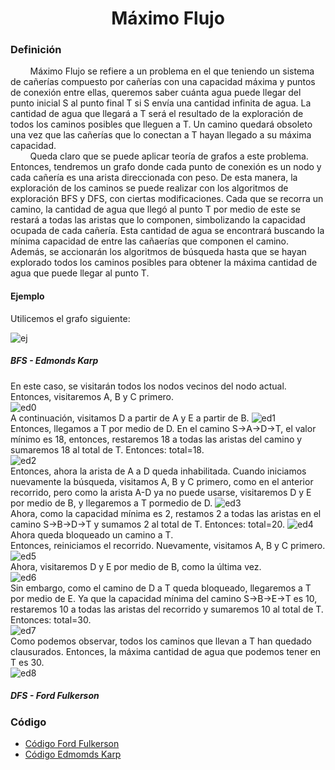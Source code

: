 <div align="center">

# Máximo Flujo  

 <div align="left">
 
 ### Definición  

&nbsp;&nbsp;&nbsp;&nbsp;&nbsp;&nbsp;&nbsp;&nbsp;Máximo Flujo se refiere a un problema en el que teniendo un sistema de cañerías compuesto por cañerías con una capacidad máxima y puntos de conexión entre ellas, queremos saber cuánta agua puede llegar del punto inicial S al punto final T si S envía una cantidad infinita de agua. La cantidad de agua que llegará a T será el resultado de la exploración de todos los caminos posibles que lleguen a T. Un camino quedará obsoleto una vez que las cañerías que lo conectan a T hayan llegado a su máxima capacidad.  
&nbsp;&nbsp;&nbsp;&nbsp;&nbsp;&nbsp;&nbsp;&nbsp;Queda claro que se puede aplicar teoría de grafos a este problema. Entonces, tendremos un grafo donde cada punto de conexión es un nodo y cada cañería es una arista direccionada con peso. De esta manera, la exploración de los caminos se puede realizar con los algoritmos de exploración BFS y DFS, con ciertas modificaciones. Cada que se recorra un camino, la cantidad de agua que llegó al punto T por medio de este se restará a todas las aristas que lo componen, simbolizando la capacidad ocupada de cada cañería. Esta cantidad de agua se encontrará buscando la mínima capacidad de entre las cañaerías que componen el camino. Además, se accionarán los algoritmos de búsqueda hasta que se hayan explorado todos los caminos posibles para obtener la máxima cantidad de agua que puede llegar al punto T.  

 #### Ejemplo  
 
 Utilicemos el grafo siguiente:  
 
  ![ej](https://imgur.com/iSH5C5G.png)  
 
 ##### BFS - Edmonds Karp  
 
  En este caso, se visitarán todos los nodos vecinos del nodo actual. Entonces, visitaremos A, B y C primero.  
  ![ed0](https://imgur.com/OQQhFTT.png)  
  A continuación, visitamos D a partir de A y E a partir de B. 
  ![ed1](https://imgur.com/qGApQhZ.png)  
  Entonces, llegamos a T por medio de D. En el camino S->A->D->T, el valor mínimo es 18, entonces, restaremos 18 a todas las aristas del camino y sumaremos 18 al total de T. Entonces: total=18.  
  ![ed2](https://imgur.com/oDAINpJ.png)  
  Entonces, ahora la arista de A a D queda inhabilitada. Cuando iniciamos nuevamente la búsqueda, visitamos A, B y C primero, como en el anterior recorrido, pero como la arista A-D ya no puede usarse, visitaremos D y E por medio de B, y llegaremos a T pormedio de D. 
  ![ed3](https://imgur.com/gjKspDO.png)  
  Ahora, como la capacidad mínima es 2, restamos 2 a todas las aristas en el camino S->B->D->T y sumamos 2 al total de T. Entonces: total=20.
  ![ed4](https://imgur.com/tiIaOhj.png)  
  Ahora queda bloqueado un camino a T.  
  Entonces, reiniciamos el recorrido. Nuevamente, visitamos A, B y C primero.   
  ![ed5](https://imgur.com/njoDU6P.png)  
  Ahora, visitaremos D y E por medio de B, como la última vez.  
  ![ed6](https://imgur.com/OJEnJIO.png)  
  Sin embargo, como el camino de D a T queda bloqueado, llegaremos a T por medio de E. Ya que la capacidad mínima del camino S->B->E->T es 10, restaremos 10 a todas las aristas del recorrido y sumaremos 10 al total de T. Entonces: total=30.  
  ![ed7](https://imgur.com/SeH4TvE.png)  
  Como podemos observar, todos los caminos que llevan a T han quedado clausurados. Entonces, la máxima cantidad de agua que podemos tener en T es 30.  
  ![ed8](https://imgur.com/y7uoMRY.png)  
  
 ##### DFS - Ford Fulkerson  

   ### Código
  * [Código Ford Fulkerson](https://github.com/marinovivianUPB/Algoritmica/tree/main/Teoria%20de%20Grafos/Maximo%20Flujo/Ford%20Fulkerson/main.cpp)  
  * [Código Edmomds Karp](https://github.com/marinovivianUPB/Algoritmica/blob/main/Teoria%20de%20Grafos/Maximo%20Flujo/Edmonds%20Karp/main.cpp)  
  
